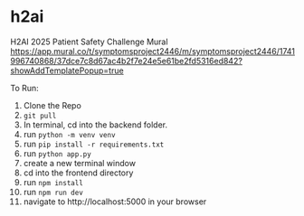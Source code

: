 # h2ai
H2AI 2025 Patient Safety Challenge
Mural
https://app.mural.co/t/symptomsproject2446/m/symptomsproject2446/1741996740868/37dce7c8d67ac4b2f7e24e5e61be2fd5316ed842?showAddTemplatePopup=true



To Run: 
1. Clone the Repo
2. `git pull`
3. In terminal, cd into the backend folder.
4. run `python -m venv venv`
5. run `pip install -r requirements.txt`
6. run `python app.py`
7. create a new terminal window
8. cd into the frontend directory
9. run `npm install`
10. run `npm run dev`
11. navigate to http://localhost:5000 in your browser
